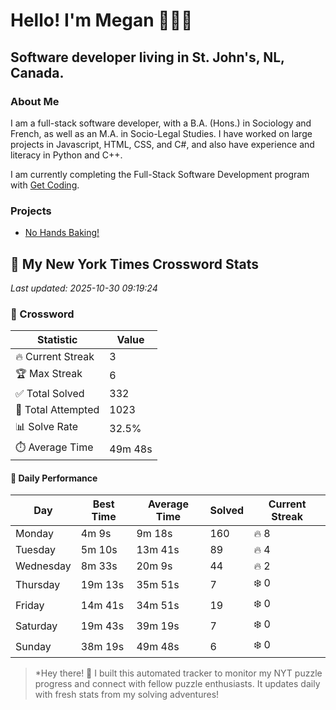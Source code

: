 # Hello! I'm Megan 👩🏻‍💻

## Software developer living in St. John's, NL, Canada.

### About Me

<p>I am a full-stack software developer, with a B.A. (Hons.) in Sociology and French, as well as an M.A. in Socio-Legal Studies. I have worked on large projects in Javascript, HTML, CSS, and C#, and also have experience and literacy in Python and C++.</p>

I am currently completing the Full-Stack Software Development program with [Get Coding](https://www.getcoding.ca/).

### Projects

* [No Hands Baking!](https://mpartificer.github.io/NoHandsBaking/)

<!-- NYT_STATS_START -->
## 🧩 My New York Times Crossword Stats

*Last updated: 2025-10-30 09:19:24*

### 🎯 Crossword

| Statistic | Value |
|-----------|-------|
| 🔥 Current Streak | 3 |
| 🏆 Max Streak | 6 |
| ✅ Total Solved | 332 |
| 🎲 Total Attempted | 1023 |
| 📊 Solve Rate | 32.5% |
| ⏱️ Average Time | 49m 48s |

#### 📅 Daily Performance

| Day | Best Time | Average Time | Solved | Current Streak |
|-----|-----------|--------------|--------|----------------|
| Monday | 4m 9s | 9m 18s | 160 | 🔥 8 |
| Tuesday | 5m 10s | 13m 41s | 89 | 🔥 4 |
| Wednesday | 8m 33s | 20m 9s | 44 | 🔥 2 |
| Thursday | 19m 13s | 35m 51s | 7 | ❄️ 0 |
| Friday | 14m 41s | 34m 51s | 19 | ❄️ 0 |
| Saturday | 19m 43s | 39m 19s | 7 | ❄️ 0 |
| Sunday | 38m 19s | 49m 48s | 6 | ❄️ 0 |


<!-- NYT_STATS_END -->

> *Hey there! 👋 I built this automated tracker to monitor my NYT puzzle progress and connect with fellow puzzle enthusiasts. It updates daily with fresh stats from my solving adventures!
